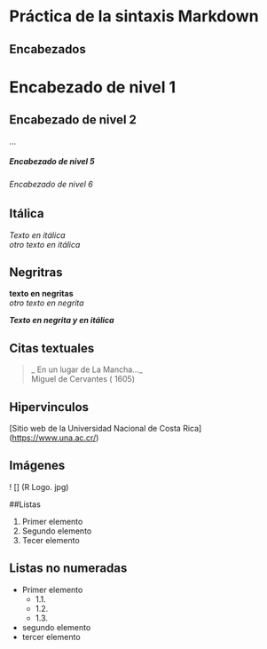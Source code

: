 # Práctica de la sintaxis Markdown

## Encabezados 
# Encabezado de nivel 1 
## Encabezado de nivel 2
...
##### Encabezado de nivel 5
###### Encabezado de nivel 6

## Itálica
*Texto en itálica*
\
_otro texto en itálica_

## Negritras
**texto en negritas**
\
_otro texto en negrita_

_**Texto en negrita y en itálica**_

## Citas textuales
>_ En un lugar de  La Mancha..._
\
Miguel de Cervantes ( 1605)

## Hipervinculos
[Sitio web de la Universidad Nacional de Costa Rica] (https://www.una.ac.cr/)

## Imágenes
! [] (R Logo. jpg)

##Listas
1. Primer elemento
2. Segundo elemento
3. Tecer elemento

## Listas no numeradas
- Primer elemento
    - 1.1.
    - 1.2.
    - 1.3.
- segundo elemento
- tercer elemento
